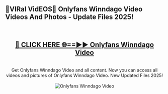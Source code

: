 <h2>🔴VIRal VidEOS🔴 Onlyfans Winndago Video Videos And Photos - Update Files 2025!</h2>
<br>
<div align="center">
<h2><a href="https://virallinks.top/odZfE0" rel="nofollow">🔴 CLICK HERE 🌐==►► Onlyfans Winndago Video</a></h2>
<br>
Get Onlyfans Winndago Video and all content. Now you can access all videos and pictures of Onlyfans Winndago Video. New Updated Files 2025!
<br>
<br>
<a href="https://virallinks.top/odZfE0" rel="nofollow" data-target="animated-image.originalLink"><img src="https://i.imgur.com/dJHk4Zq.gif)" alt="Onlyfans Winndago Video" style="max-width: 100%; display: inline-block;" data-target="animated-image.originalImage"></a>
</div>
<br>
